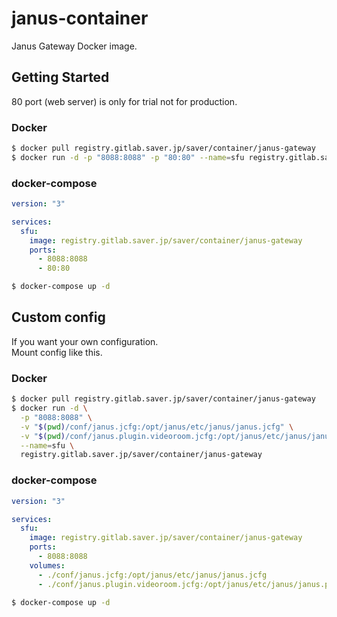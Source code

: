 # janus-container

Janus Gateway Docker image.

## Getting Started

80 port (web server) is only for trial not for production.

### Docker

```bash
$ docker pull registry.gitlab.saver.jp/saver/container/janus-gateway
$ docker run -d -p "8088:8088" -p "80:80" --name=sfu registry.gitlab.saver.jp/saver/container/janus-gateway
```

### docker-compose

```yaml
version: "3"

services:
  sfu:
    image: registry.gitlab.saver.jp/saver/container/janus-gateway
    ports:
      - 8088:8088
      - 80:80
```

```bash
$ docker-compose up -d
```

## Custom config

If you want your own configuration.  
Mount config like this.

### Docker

```bash
$ docker pull registry.gitlab.saver.jp/saver/container/janus-gateway
$ docker run -d \
  -p "8088:8088" \
  -v "$(pwd)/conf/janus.jcfg:/opt/janus/etc/janus/janus.jcfg" \
  -v "$(pwd)/conf/janus.plugin.videoroom.jcfg:/opt/janus/etc/janus/janus.plugin.videoroom.jcfg" \
  --name=sfu \
  registry.gitlab.saver.jp/saver/container/janus-gateway
```

### docker-compose

```yaml
version: "3"

services:
  sfu:
    image: registry.gitlab.saver.jp/saver/container/janus-gateway
    ports:
      - 8088:8088
    volumes:
      - ./conf/janus.jcfg:/opt/janus/etc/janus/janus.jcfg
      - ./conf/janus.plugin.videoroom.jcfg:/opt/janus/etc/janus/janus.plugin.videoroom.jcfg
```

```bash
$ docker-compose up -d
```
